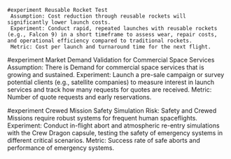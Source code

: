     #experiment Reusable Rocket Test
     Assumption: Cost reduction through reusable rockets will significantly lower launch costs.
     Experiment: Conduct rapid, repeated launches with reusable rockets (e.g., Falcon 9) in a short timeframe to assess wear, repair costs, and operational efficiency compared to traditional rockets.
     Metric: Cost per launch and turnaround time for the next flight.

#experiment Market Demand Validation for Commercial Space Services
     Assumption: There is Demand for commercial space services that is growing and sustained.
     Experiment: Launch a pre-sale campaign or survey potential clients (e.g., satellite companies) to measure interest in launch services and track how many requests for quotes are received.
     Metric: Number of quote requests and early reservations.

#experiment Crewed Mission Safety Simulation
     Risk: Safety and Crewed Missions require robust systems for frequent human spaceflights.
     Experiment: Conduct in-flight abort and atmospheric re-entry simulations with the Crew Dragon capsule, testing the safety of emergency systems in different critical scenarios.
     Metric: Success rate of safe aborts and performance of emergency systems.

